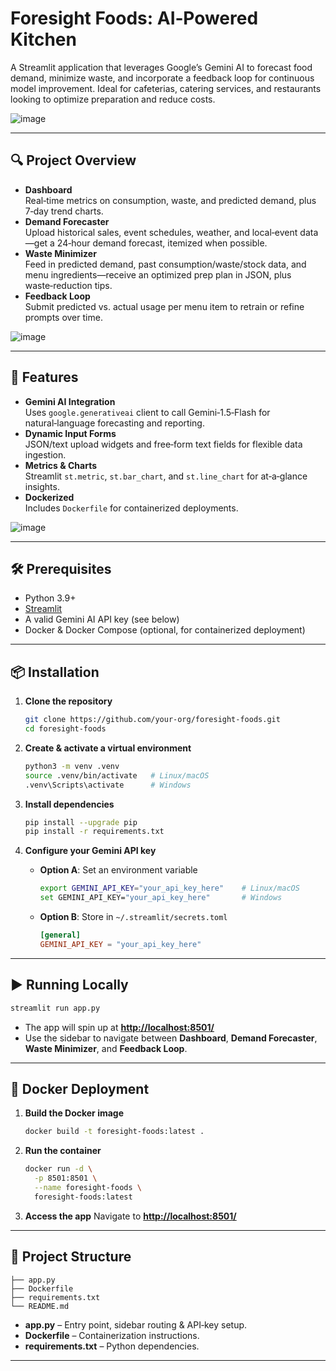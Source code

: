 # Foresight Foods: AI‑Powered Kitchen

A Streamlit application that leverages Google’s Gemini AI to forecast food demand, minimize waste, and incorporate a feedback loop for continuous model improvement. Ideal for cafeterias, catering services, and restaurants looking to optimize preparation and reduce costs.

![image](https://github.com/user-attachments/assets/4df4adda-d05f-4cab-a43e-286cb6172054)

---

## 🔍 Project Overview

- **Dashboard**  
  Real‑time metrics on consumption, waste, and predicted demand, plus 7‑day trend charts.
- **Demand Forecaster**  
  Upload historical sales, event schedules, weather, and local‑event data—get a 24‑hour demand forecast, itemized when possible.
- **Waste Minimizer**  
  Feed in predicted demand, past consumption/waste/stock data, and menu ingredients—receive an optimized prep plan in JSON, plus waste‑reduction tips.
- **Feedback Loop**  
  Submit predicted vs. actual usage per menu item to retrain or refine prompts over time.

![image](https://github.com/user-attachments/assets/cb7842d7-12b1-48a3-be4d-c05103e24fed)


---

## 🚀 Features

- **Gemini AI Integration**  
  Uses `google.generativeai` client to call Gemini‑1.5‑Flash for natural‑language forecasting and reporting.
- **Dynamic Input Forms**  
  JSON/text upload widgets and free‑form text fields for flexible data ingestion.
- **Metrics & Charts**  
  Streamlit `st.metric`, `st.bar_chart`, and `st.line_chart` for at‑a‑glance insights.
- **Dockerized**  
  Includes `Dockerfile` for containerized deployments.

![image](https://github.com/user-attachments/assets/c90ba079-e469-4f6d-b631-8a1edadcf75b)


---

## 🛠 Prerequisites

- Python 3.9+
- [Streamlit](https://streamlit.io/)
- A valid Gemini AI API key (see below)
- Docker & Docker Compose (optional, for containerized deployment)

---

## 📦 Installation

1. **Clone the repository**
   ```bash
   git clone https://github.com/your‑org/foresight‑foods.git
   cd foresight‑foods
   ```

2. **Create & activate a virtual environment**

   ```bash
   python3 -m venv .venv
   source .venv/bin/activate   # Linux/macOS
   .venv\Scripts\activate      # Windows
   ```

3. **Install dependencies**

   ```bash
   pip install --upgrade pip
   pip install -r requirements.txt
   ```

4. **Configure your Gemini API key**

   * **Option A**: Set an environment variable

     ```bash
     export GEMINI_API_KEY="your_api_key_here"    # Linux/macOS
     set GEMINI_API_KEY="your_api_key_here"       # Windows
     ```
   * **Option B**: Store in `~/.streamlit/secrets.toml`

     ```toml
     [general]
     GEMINI_API_KEY = "your_api_key_here"
     ```

---

## ▶️ Running Locally

```bash
streamlit run app.py
```

* The app will spin up at **[http://localhost:8501/](http://localhost:8501/)**
* Use the sidebar to navigate between **Dashboard**, **Demand Forecaster**, **Waste Minimizer**, and **Feedback Loop**.

---

## 🐳 Docker Deployment

1. **Build the Docker image**

   ```bash
   docker build -t foresight‑foods:latest .
   ```

2. **Run the container**

   ```bash
   docker run -d \
     -p 8501:8501 \
     --name foresight‑foods \
     foresight‑foods:latest
   ```

3. **Access the app**
   Navigate to **[http://localhost:8501/](http://localhost:8501/)**

---

## 📁 Project Structure

```
├── app.py
├── Dockerfile
├── requirements.txt
└── README.md
```

* **app.py** – Entry point, sidebar routing & API‑key setup.
* **Dockerfile** – Containerization instructions.
* **requirements.txt** – Python dependencies.

---
````
